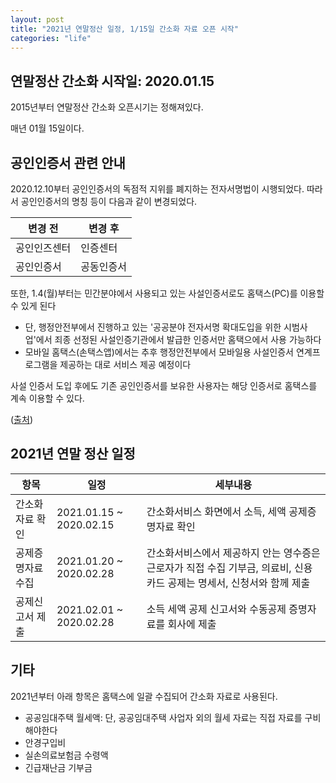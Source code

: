 ```yaml
---
layout: post
title: "2021년 연말정산 일정, 1/15일 간소화 자료 오픈 시작"
categories: "life"
---
```


## 연말정산 간소화 시작일: 2020.01.15

2015년부터 연말정산 간소화 오픈시기는 정해져있다.

매년 01월 15일이다.

## 공인인증서 관련 안내

2020.12.10부터 공인인증서의 독점적 지위를 폐지하는 전자서명법이 시행되었다. 따라서 공인인증서의 명칭 등이 다음과 같이 변경되었다.

|변경 전|변경 후|
|-------|-------|
|공인인즈센터|인증센터|
|공인인증서|공동인증서|

또한, 1.4(월)부터는 민간분야에서 사용되고 있는 사설인증서로도 홈택스(PC)를 이용할 수 있게 된다

- 단, 행정안전부에서 진행하고 있는 '공공분야 전자서명 확대도입을 위한 시범사업'에서 죄종 선정된 사설인증기관에서 발급한 인증서만 홈택으에서 사용 가능하다
- 모바일 홈택스(손택스앱)에서는 추후 행정안전부에서 모바일용 사설인증서 연계프로그램을 제공하는 대로 서비스 제공 예정이다

사설 인증서 도입 후에도 기존 공인인증서를 보유한 사용자는 해당 인증서로 홈택스를 계속 이용할 수 있다.

([출처](https://www.hometax.go.kr/websquare/popup.html?w2xPath=/ui/pp/a/b/UTXPPABB08.xml&popupID=100000000000580005&idx=idx10_16096584081848456.313072784451&w2xHome=/ui/pp/&w2xDocumentRoot=))

## 2021년 연말 정산 일정

|항목|일정|세부내용|
|---|----|--------|
|간소화자료 확인|2021.01.15 ~ 2020.02.15|간소화서비스 화면에서 소득, 세액 공제증명자료 확인|
|공제증명자료 수집|2021.01.20 ~ 2020.02.28|간소화서비스에서 제공하지 안는 영수증은 근로자가 직접 수집 기부금, 의료비, 신용카드 공제는 명세서, 신청서와 함께 제출|
|공제신고서 제출|2021.02.01 ~ 2020.02.28|소득 세액 공제 신고서와 수동공제 증명자료를 회사에 제출|

## 기타

2021년부터 아래 항목은 홈택스에 일괄 수집되어 간소화 자료로 사용된다.

- 공공임대주택 월세액: 단, 공공임대주택 사업자 외의 월세 자료는 직접 자료를 구비해야한다
- 안경구입비
- 실손의료보험금 수령액
- 긴급재난금 기부금
